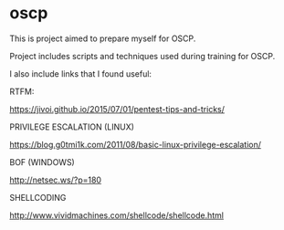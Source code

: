 # oscp
This is project aimed to prepare myself for OSCP.

Project includes scripts and techniques used during training for OSCP. 




I also include links that I found useful:

RTFM:

https://jivoi.github.io/2015/07/01/pentest-tips-and-tricks/

PRIVILEGE ESCALATION (LINUX)

https://blog.g0tmi1k.com/2011/08/basic-linux-privilege-escalation/

BOF (WINDOWS)

http://netsec.ws/?p=180

SHELLCODING

http://www.vividmachines.com/shellcode/shellcode.html





